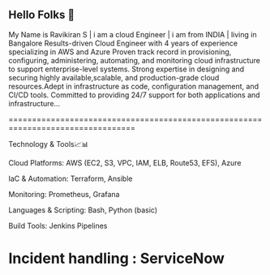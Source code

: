 ## Hello Folks 👋
My Name is Ravikiran S | i am a cloud Engineer | i am from INDIA | living in Bangalore 
Results-driven Cloud Engineer with 4 years of experience specializing in AWS and Azure Proven track record in provisioning, configuring, administering, automating, and monitoring cloud infrastructure to support enterprise-level systems. Strong expertise in designing and securing highly available,scalable, and production-grade cloud resources.Adept in infrastructure as code, configuration management, and CI/CD tools. Committed to providing 24/7 support for both applications and infrastructure...

=================================================================================

Technology & Tools📈📊

Cloud Platforms: AWS (EC2, S3, VPC, IAM, ELB, Route53, EFS), Azure

IaC & Automation: Terraform, Ansible

Monitoring: Prometheus, Grafana

Languages & Scripting: Bash, Python (basic)

Build Tools: Jenkins Pipelines

Incident handling : ServiceNow
==========================================================================================================================================================



